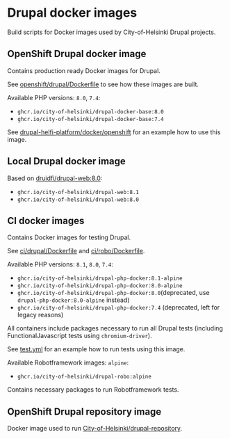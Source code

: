 # Drupal docker images

Build scripts for Docker images used by City-of-Helsinki Drupal projects.

## OpenShift Drupal docker image

Contains production ready Docker images for Drupal.

See [openshift/drupal/Dockerfile](openshift/drupal/Dockerfile) to see how these images are built.

Available PHP versions: `8.0`, `7.4`:

- `ghcr.io/city-of-helsinki/drupal-docker-base:8.0`
- `ghcr.io/city-of-helsinki/drupal-docker-base:7.4`

See [drupal-helfi-platform/docker/openshift](https://github.com/City-of-Helsinki/drupal-helfi-platform/tree/main/docker/openshift) for an example how to use this image.

## Local Drupal docker image

Based on [druidfi/drupal-web:8.0](https://github.com/druidfi/docker-images):

- `ghcr.io/city-of-helsinki/drupal-web:8.1`
- `ghcr.io/city-of-helsinki/drupal-web:8.0`

## CI docker images

Contains Docker images for testing Drupal.

See [ci/drupal/Dockerfile](ci/drupal/Dockerfile) and [ci/robo/Dockerfile](ci/robo/Dockerfile).

Available PHP versions: `8.1`, `8.0`, `7.4`:

- `ghcr.io/city-of-helsinki/drupal-php-docker:8.1-alpine`
- `ghcr.io/city-of-helsinki/drupal-php-docker:8.0-alpine`
- `ghcr.io/city-of-helsinki/drupal-php-docker:8.0`(deprecated, use `drupal-php-docker:8.0-alpine` instead)
- `ghcr.io/city-of-helsinki/drupal-php-docker:7.4` (deprecated, left for legacy reasons)

All containers include packages necessary to run all Drupal tests (including FunctionalJavascript tests using `chromium-driver`).

See [test.yml](https://github.com/City-of-Helsinki/drupal-helfi-platform/blob/main/.github/workflows/test.yml.dist) for an example how to run tests using this image.

Available Robotframework images: `alpine`:

- `ghcr.io/city-of-helsinki/drupal-robo:alpine`

Contains necessary packages to run Robotframework tests.

## OpenShift Drupal repository image

Docker image used to run [City-of-Helsinki/drupal-repository](https://github.com/City-of-Helsinki/drupal-repository).
